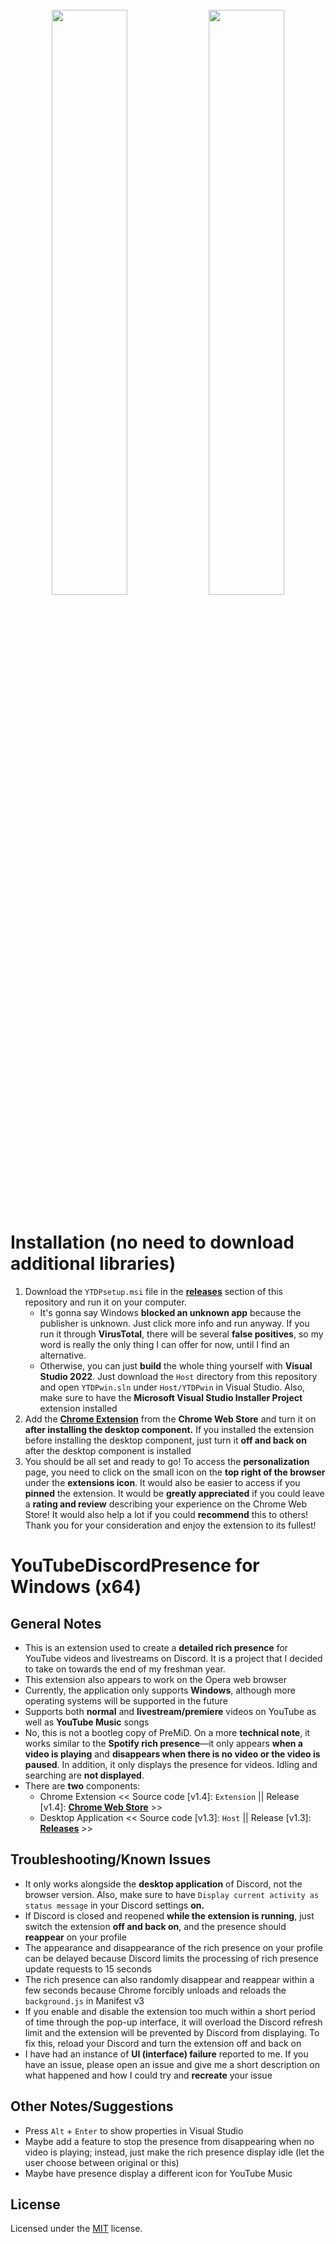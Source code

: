 <p align="center">
  <img width="100%" height="5" src="https://github.com/XFG16/YouTubeDiscordPresence/blob/YouTubeDiscordPresenceWin/Screenshots/ytdpScreenshot1.png?raw=true">
</p>
<div align="center">
  <img width="49%" height="auto" src="https://github.com/XFG16/YouTubeDiscordPresence/blob/YouTubeDiscordPresenceWin/Screenshots/ytdpScreenshot1.png?raw=true">
  <img width="49%" height="auto" src="https://github.com/XFG16/YouTubeDiscordPresence/blob/YouTubeDiscordPresenceWin/Screenshots/ytdpScreenshot3.png?raw=true">
</div>
<div align="center">
  <img width="100%" height="5" src="https://github.com/XFG16/YouTubeDiscordPresence/blob/YouTubeDiscordPresenceWin/Screenshots/ytdpScreenshot1.png?raw=true">
</div>

# Installation (no need to download additional libraries)
 1. Download the `YTDPsetup.msi` file in the [**<ins>releases</ins>**](https://github.com/XFG16/YouTubeDiscordPresence/releases/tag/1.3) section of this repository and run it on your computer.
    - It's gonna say Windows **blocked an unknown app** because the publisher is unknown. Just click more info and run anyway. If you run it through **VirusTotal**, there will be several **false positives**, so my word is really the only thing I can offer for now, until I find an alternative.
    - Otherwise, you can just **build** the whole thing yourself with **Visual Studio 2022**. Just download the `Host` directory from this repository and open `YTDPwin.sln` under `Host/YTDPwin` in Visual Studio. Also, make sure to have the **Microsoft Visual Studio Installer Project** extension installed
  2. Add the [<ins>**Chrome Extension**</ins>](https://chrome.google.com/webstore/detail/youtubediscordpresence/hnmeidgkfcbpjjjpmjmpehjdljlaeaaa) from the **Chrome Web Store** and turn it on **after installing the desktop component.** If you installed the extension before installing the desktop component, just turn it **off and back on** after the desktop component is installed
  3. You should be all set and ready to go! To access the **personalization** page, you need to click on the small icon on the **top right of the browser** under the **extensions icon**. It would also be easier to access if you **pinned** the extension. It would be **greatly appreciated** if you could leave a **rating and review** describing your experience on the Chrome Web Store! It would also help a lot if you could **recommend** this to others! Thank you for your consideration and enjoy the extension to its fullest!

# YouTubeDiscordPresence for Windows (x64)
## General Notes 
 - This is an extension used to create a **detailed rich presence** for YouTube videos and livestreams on Discord. It is a project that I decided to take on towards the end of my freshman year.
 - This extension also appears to work on the Opera web browser
 - Currently, the application only supports **Windows**, although more operating systems will be supported in the future
 - Supports both **normal** and **livestream/premiere** videos on YouTube as well as **YouTube Music** songs
 - No, this is not a bootleg copy of PreMiD. On a more **technical note**, it works similar to the **Spotify rich presence**—it only appears **when a video is playing** and **disappears when there is no video or the video is paused**. In addition, it only displays the presence for videos. Idling and searching are **not displayed**.
 - There are **two** components:
   - Chrome Extension << Source code [v1.4]: `Extension` || Release [v1.4]: [<ins>**Chrome Web Store**</ins>](https://chrome.google.com/webstore/detail/youtubediscordpresence/hnmeidgkfcbpjjjpmjmpehjdljlaeaaa) >>
   - Desktop Application << Source code [v1.3]: `Host` || Release [v1.3]: [**<ins>Releases</ins>**](https://github.com/XFG16/YouTubeDiscordPresence/releases/tag/1.3) >>

## Troubleshooting/Known Issues
 - It only works alongside the **desktop application** of Discord, not the browser version. Also, make sure to have `Display current activity as status message` in your Discord settings **on.**
 - If Discord is closed and reopened **while the extension is running**, just switch the extension **off and back on**, and the presence should **reappear** on your profile
 - The appearance and disappearance of the rich presence on your profile can be delayed because Discord limits the processing of rich presence update requests to 15 seconds
 - The rich presence can also randomly disappear and reappear within a few seconds because Chrome forcibly unloads and reloads the `background.js` in Manifest v3
 - If you enable and disable the extension too much within a short period of time through the pop-up interface, it will overload the Discord refresh limit and the extension will be prevented by Discord from displaying. To fix this, reload your Discord and turn the extension off and back on
 - I have had an instance of **UI (interface) failure** reported to me. If you have an issue, please open an issue and give me a short description on what happened and how I could try and **recreate** your issue

## Other Notes/Suggestions
 - Press `Alt` + `Enter` to show properties in Visual Studio
 - Maybe add a feature to stop the presence from disappearing when no video is playing; instead, just make the rich presence display idle (let the user choose between original or this)
 - Maybe have presence display a different icon for YouTube Music

## License
Licensed under the [MIT](https://github.com/XFG16/YouTubeDiscordPresence/blob/YouTubeDiscordPresenceWin/LICENSE.txt) license.
